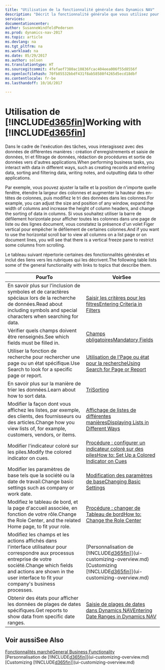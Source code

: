 ```yaml
---
title: "Utilisation de la fonctionnalité générale dans Dynamics NAV"
description: "Décrit la fonctionnalité générale que vous utilisez pour interagir avec des données dans Dynamics NAV, par exemple entrer les valeurs, trier les données, et modifier les vues."
services: 
documentationcenter: 
author: SusanneWindfeldPedersen
ms.prod: dynamics-nav-2017
ms.topic: article
ms.devlang: na
ms.tgt_pltfrm: na
ms.workload: na
ms.date: 05/29/2017
ms.author: solsen
ms.translationtype: HT
ms.sourcegitcommit: 4fefaef7380ac10836fcac404eea006f55d8556f
ms.openlocfilehash: 70fb85532bbdf431f8ab58580f4265d5ecd18dbf
ms.contentlocale: fr-be
ms.lasthandoff: 10/16/2017

---
```

# <a name="working-with-included365finincludesd365finlongmdmd"></a><span data-ttu-id="795a8-103">Utilisation de [!INCLUDE[d365fin](includes/d365fin_long_md.md)]</span><span class="sxs-lookup"><span data-stu-id="795a8-103">Working with [!INCLUDE[d365fin](includes/d365fin_long_md.md)]</span></span>
<span data-ttu-id="795a8-104">Dans le cadre de l'exécution des tâches, vous interagissez avec des données de différentes manières : création d'enregistrements et saisie de données, tri et filtrage de données, rédaction de procédures et sortie de données vers d'autres applications.</span><span class="sxs-lookup"><span data-stu-id="795a8-104">When performing business tasks, you interact with data in different ways, such as creating records and entering data, sorting and filtering data, writing notes, and outputting data to other applications.</span></span>

<span data-ttu-id="795a8-105">Par exemple, vous pouvez ajuster la taille et la position de n'importe quelle fenêtre, étendre la largeur des colonnes et augmenter la hauteur des en-têtes de colonnes, puis modifiez le tri des données dans les colonnes.</span><span class="sxs-lookup"><span data-stu-id="795a8-105">For example, you can adjust the size and position of any window, expand the width of columns and increase the height of column headers, and change the sorting of data in columns.</span></span> <span data-ttu-id="795a8-106">Si vous souhaitez utiliser la barre de défilement horizontale pour afficher toutes les colonnes dans une page de liste ou des lignes document, vous constatez la présence d'un volet Figer vertical pour empêcher le défilement de certaines colonnes.</span><span class="sxs-lookup"><span data-stu-id="795a8-106">And if you want to use the horizontal scroll bar to view all columns on a list page or on document lines, you will see that there is a vertical freeze pane to restrict some columns from scrolling.</span></span>

<span data-ttu-id="795a8-107">Le tableau suivant répertorie certaines des fonctionnalités générales et inclut des liens vers les rubriques qui les décrivent.</span><span class="sxs-lookup"><span data-stu-id="795a8-107">The following table lists some of the general functionality with links to topics that describe them.</span></span>

| <span data-ttu-id="795a8-108">Pour</span><span class="sxs-lookup"><span data-stu-id="795a8-108">To</span></span> | <span data-ttu-id="795a8-109">Voir</span><span class="sxs-lookup"><span data-stu-id="795a8-109">See</span></span> |
| --- | --- |
| <span data-ttu-id="795a8-110">En savoir plus sur l'inclusion de symboles et de caractères spéciaux lors de la recherche de données.</span><span class="sxs-lookup"><span data-stu-id="795a8-110">Read about including symbols and special characters when searching for data.</span></span> |[<span data-ttu-id="795a8-111">Saisir les critères pour les filtres</span><span class="sxs-lookup"><span data-stu-id="795a8-111">Entering Criteria in Filters</span></span>](ui-enter-criteria-filters.md) |
| <span data-ttu-id="795a8-112">Vérifier quels champs doivent être renseignés.</span><span class="sxs-lookup"><span data-stu-id="795a8-112">See which fields must be filled in.</span></span> |[<span data-ttu-id="795a8-113">Champs obligatoires</span><span class="sxs-lookup"><span data-stu-id="795a8-113">Mandatory Fields</span></span>](ui-mandatory-fields.md) |
| <span data-ttu-id="795a8-114">Utiliser la fonction de recherche pour rechercher une page ou un état spécifique.</span><span class="sxs-lookup"><span data-stu-id="795a8-114">Use Search to look for a specific page or report.</span></span> |[<span data-ttu-id="795a8-115">Utilisation de l'Page ou état pour la recherche</span><span class="sxs-lookup"><span data-stu-id="795a8-115">Using Search for Page or Report</span></span>](ui-search.md) |
| <span data-ttu-id="795a8-116">En savoir plus sur la manière de trier les données.</span><span class="sxs-lookup"><span data-stu-id="795a8-116">Learn about how to sort data.</span></span> |[<span data-ttu-id="795a8-117">Tri</span><span class="sxs-lookup"><span data-stu-id="795a8-117">Sorting</span></span>](ui-sorting.md) |
| <span data-ttu-id="795a8-118">Modifier la façon dont vous affichez les listes, par exemple, des clients, des fournisseurs ou des articles.</span><span class="sxs-lookup"><span data-stu-id="795a8-118">Change how you view lists of, for example, customers, vendors, or items.</span></span> |[<span data-ttu-id="795a8-119">Affichage de listes de différentes manières</span><span class="sxs-lookup"><span data-stu-id="795a8-119">Displaying Lists in Different Ways</span></span>](across-display-lists-different-views.md) |
| <span data-ttu-id="795a8-120">Modifier l'indicateur coloré sur les piles.</span><span class="sxs-lookup"><span data-stu-id="795a8-120">Modify the colored indicator on cues.</span></span> |[<span data-ttu-id="795a8-121">Procédure : configurer un indicateur coloré sur des piles</span><span class="sxs-lookup"><span data-stu-id="795a8-121">How to: Set Up a Colored Indicator on Cues</span></span>](ui-how-setup-colored-indicator-cues.md) |
| <span data-ttu-id="795a8-122">Modifier les paramètres de base tels que la société ou la date de travail.</span><span class="sxs-lookup"><span data-stu-id="795a8-122">Change basic settings such as company or work date.</span></span> |[<span data-ttu-id="795a8-123">Modification des paramètres de base</span><span class="sxs-lookup"><span data-stu-id="795a8-123">Changing Basic Settings</span></span>](ui-change-basic-settings.md) |
| <span data-ttu-id="795a8-124">Modifiez le tableau de bord, et la page d'accueil associée, en fonction de votre rôle.</span><span class="sxs-lookup"><span data-stu-id="795a8-124">Change the Role Center, and the related Home page, to fit your role.</span></span> |[<span data-ttu-id="795a8-125">Procédure : changer de Tableau de bord</span><span class="sxs-lookup"><span data-stu-id="795a8-125">How to: Change the Role Center</span></span>](change-role.md) |
| <span data-ttu-id="795a8-126">Modifiez les champs et les actions affichés dans l'interface utilisateur pour correspondre aux processus entreprise de votre société.</span><span class="sxs-lookup"><span data-stu-id="795a8-126">Change which fields and actions are shown in the user interface to fit your company's business processes.</span></span> |<span data-ttu-id="795a8-127">[Personnalisation de [!INCLUDE[d365fin](includes/d365fin_md.md)]](ui-customizing-overview.md)</span><span class="sxs-lookup"><span data-stu-id="795a8-127">[Customizing [!INCLUDE[d365fin](includes/d365fin_md.md)]](ui-customizing-overview.md)</span></span> |
| <span data-ttu-id="795a8-128">Obtenir des états pour afficher les données de plages de dates spécifiques.</span><span class="sxs-lookup"><span data-stu-id="795a8-128">Get reports to show data from specific date ranges.</span></span> |[<span data-ttu-id="795a8-129">Saisie de plages de dates dans Dynamics NAV</span><span class="sxs-lookup"><span data-stu-id="795a8-129">Entering Date Ranges in Dynamics NAV</span></span>](ui-enter-date-ranges.md) |

## <a name="see-also"></a><span data-ttu-id="795a8-130">Voir aussi</span><span class="sxs-lookup"><span data-stu-id="795a8-130">See Also</span></span>
[<span data-ttu-id="795a8-131">Fonctionnalités marché</span><span class="sxs-lookup"><span data-stu-id="795a8-131">General Business Functionality</span></span>](ui-across-business-areas.md)  
<span data-ttu-id="795a8-132">[Personnalisation de [!INCLUDE[d365fin](includes/d365fin_md.md)]](ui-customizing-overview.md)</span><span class="sxs-lookup"><span data-stu-id="795a8-132">[Customizing [!INCLUDE[d365fin](includes/d365fin_md.md)]](ui-customizing-overview.md)</span></span>  

## 

